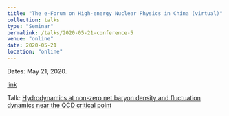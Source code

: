 ```yaml
---
title: "The e-Forum on High-energy Nuclear Physics in China (virtual)"
collection: talks
type: "Seminar"
permalink: /talks/2020-05-21-conference-5
venue: "online"
date: 2020-05-21
location: "online"
---
```


Dates: May 21, 2020.

[link](https://indico.ihep.ac.cn/event/11115/overview)

Talk: [Hydrodynamics at non-zero net baryon density and fluctuation dynamics near the QCD critical point](https://indico.ihep.ac.cn/event/11115/contribution/33/material/slides/0.pdf)
